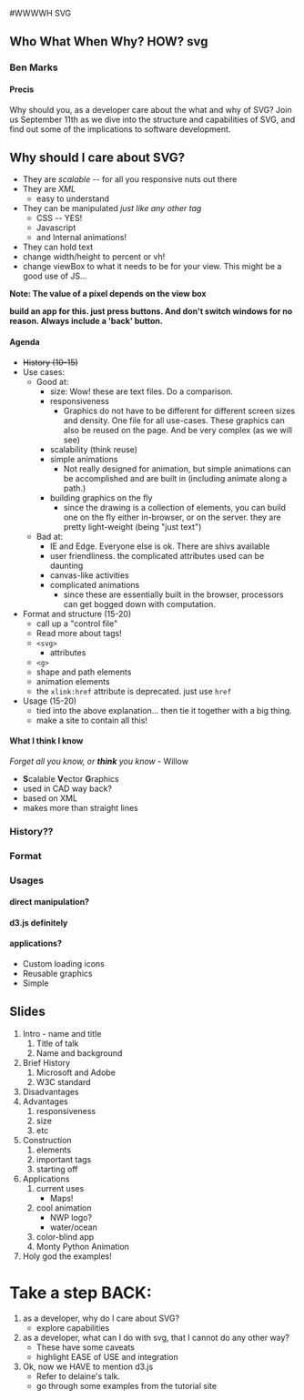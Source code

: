 #WWWWH SVG
## Who What When Why? HOW? svg
### Ben Marks

#### Precis
Why should you, as a developer care about the what and why of SVG? Join us September 11th as we dive into the structure and capabilities of SVG, and find out some of the implications to software development.


## Why should I care about SVG?
- They are _scalable_ -- for all you responsive nuts out there
- They are _XML_
    - easy to understand
- They can be manipulated _just like any other tag_
    - CSS -- YES!
    - Javascript
    - and Internal animations!
- They can hold text
- change width/height to percent or vh!
- change viewBox to what it needs to be for your view. This might be a good use of JS...


**Note: The value of a pixel depends on the view box**

**build an app for this. just press buttons. And don't switch windows 
for no reason. Always include a 'back' button.**

#### Agenda

- ~~History (10-15)~~
- Use cases:
    - Good at:
        - size: Wow! these are text files. Do a comparison.
        - responsiveness
            - Graphics do not have to be different for different screen 
            sizes and density. One file for all use-cases. These graphics 
            can also be reused on the page. And be very complex (as we will see)
        - scalability (think reuse)
        - simple animations
            - Not really designed for animation, but simple animations can 
            be accomplished and are built in (including animate along a path.)
        - building graphics on the fly
          - since the drawing is a collection of elements, you can build 
          one on the fly either in-browser, or on the server. they are 
          pretty light-weight (being "just text") 
    - Bad at:
        - IE and Edge. Everyone else is ok. There are shivs available
        - user friendliness. the complicated attributes used can be daunting
        - canvas-like activities
        - complicated animations
            - since these are essentially built in the browser, processors 
            can get bogged down with computation.
- Format and structure (15-20)
    - call up a "control file"
    - Read more about tags!
    - `<svg>`
        - attributes
    - `<g>`
    - shape and path elements
    - animation elements
    - the `xlink:href` attribute is deprecated. just use `href`
- Usage (15-20)
    - tied into the above explanation... then tie it together with a big thing.
    - make a site to contain all this!

#### What I think I know

_Forget all you know, or **think** you know_ - Willow

- **S**calable **V**ector **G**raphics
- used in CAD way back?
- based on XML
- makes more than straight lines

### History??

### Format

### Usages

#### direct manipulation?
#### d3.js definitely

#### applications?
- Custom loading icons
- Reusable graphics
- Simple 

## Slides

1. Intro - name and title
    1. Title of talk
    1. Name and background
1. Brief History
    1. Microsoft and Adobe
    1. W3C standard
1. Disadvantages
1. Advantages
    1. responsiveness
    1. size
    1. etc
1. Construction
    1. elements
    1. important tags
    1. starting off
1. Applications
    1. current uses
        - Maps!
    1. cool animation
        - NWP logo?
        - water/ocean
    1. color-blind app
    1. Monty Python Animation
1. Holy god the examples!




# Take a step BACK:
1. as a developer, why do I care about SVG?
    - explore capabilities
1. as a developer, what can I do with svg, that I cannot do any other way?
    - These have some caveats
    - highlight EASE of USE and integration
1. Ok, now we HAVE to mention d3.js
    - Refer to delaine's talk.
    - go through some examples from the tutorial site
    